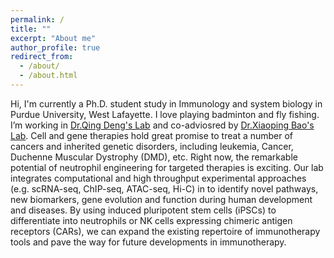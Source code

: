 ```yaml
---
permalink: /
title: ""
excerpt: "About me"
author_profile: true
redirect_from: 
  - /about/
  - /about.html
---
```


Hi, I'm currently a Ph.D. student study in Immunology and system biology in Purdue University, West Lafayette. 
I love playing badminton and fly fishing.
I’m working in [Dr.Qing Deng's Lab](https://www.denglab.us/research) and co-adviosred by [Dr.Xiaoping Bao's Lab](https://sites.google.com/view/xiaoping-bao/research). Cell and gene therapies hold great promise to treat a number of cancers and inherited genetic disorders, including leukemia, Cancer, Duchenne Muscular Dystrophy (DMD), etc. Right now, the remarkable potential of neutrophil engineering for targeted therapies is exciting. Our lab integrates computational and high throughput experimental approaches (e.g. scRNA-seq, ChIP-seq, ATAC-seq, Hi-C) in to identify novel pathways, new biomarkers, gene evolution and function during human development and diseases. By using induced pluripotent stem cells (iPSCs) to differentiate into neutrophils or NK cells expressing chimeric antigen receptors (CARs), we can expand the existing repertoire of immunotherapy tools and pave the way for future developments in immunotherapy.
